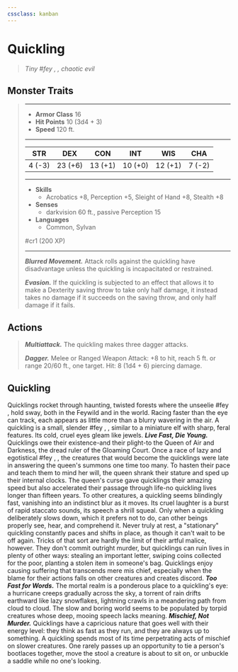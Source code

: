 ```yaml
---
cssclass: kanban
---
```


# Quickling
>*Tiny #fey , , chaotic evil*
## Monster Traits
>___
>- **Armor Class** 16
>- **Hit Points** 10 (3d4 + 3)
>- **Speed** 120 ft.
>___
>|STR|DEX|CON|INT|WIS|CHA|
>|:---:|:---:|:---:|:---:|:---:|:---:|
>|4 (-3)|23 (+6)|13 (+1)|10 (+0)|12 (+1)|7 (-2)|
>___
>- **Skills**
>	 - Acrobatics +8, Perception +5, Sleight of Hand +8, Stealth +8
>- **Senses**
>	 - darkvision 60 ft., passive Perception 15
>- **Languages**
>	 - Common, Sylvan
>
> #cr1 (200 XP)
>___
>***Blurred Movement.*** Attack rolls against the quickling have disadvantage unless the quickling is incapacitated or restrained.  
>
>***Evasion.*** If the quickling is subjected to an effect that allows it to make a Dexterity saving throw to take only half damage, it instead takes no damage if it succeeds on the saving throw, and only half damage if it fails.  
>
## Actions
>***Multiattack.*** The quickling makes three dagger attacks.  
>
>***Dagger.*** Melee  or Ranged Weapon Attack: +8 to hit, reach 5 ft. or range 20/60 ft., one target. Hit: 8 (1d4 + 6) piercing damage.
## Quickling
Quicklings rocket through haunting, twisted forests where the unseelie #fey ,  hold sway, both in the Feywild and in the world. Racing faster than the eye can track, each appears as little more than a blurry wavering in the air.
A quickling is a small, slender #fey , , similar to a miniature elf with sharp, feral features. Its cold, cruel eyes gleam like jewels.
***Live Fast, Die Young.***  Quicklings owe their existence-and their plight-to the Queen of Air and Darkness, the dread ruler of the Gloaming Court. Once a race of lazy and egotistical #fey , , the creatures that would become the quicklings were late in answering the queen's summons one time too many. To hasten their pace and teach them to mind her will, the queen shrank their stature and sped up their internal clocks. The queen's curse gave quicklings their amazing speed but also accelerated their passage through life-no quickling lives longer than fifteen years.
To other creatures, a quickling seems blindingly fast, vanishing into an indistinct blur as it moves. Its cruel laughter is a burst of rapid staccato sounds, its speech a shrill squeal. Only when a quickling deliberately slows down, which it prefers not to do, can other beings properly see, hear, and comprehend it. Never truly at rest, a "stationary" quickling constantly paces and shifts in place, as though it can't wait to be off again.
Tricks of that sort are hardly the limit of their artful malice, however. They don't commit outright murder, but quicklings can ruin lives in plenty of other ways: stealing an important letter, swiping coins collected for the poor, planting a stolen item in someone's bag. Quicklings enjoy causing suffering that transcends mere mis chief, especially when the blame for their actions falls on other creatures and creates discord.
***Too Fast for Words.***  The mortal realm is a ponderous place to a quickling's eye: a hurricane creeps gradually across the sky, a torrent of rain drifts earthward like lazy snowflakes, lightning crawls in a meandering path from cloud to cloud. The slow and boring world seems to be populated by torpid creatures whose deep, mooing speech lacks meaning.
***Mischief, Not Murder.***  Quicklings have a capricious nature that goes well with their energy level: they think as fast as they run, and they are always up to something. A quickling spends most of its time perpetrating acts of mischief on slower creatures. One rarely passes up an opportunity to tie a person's bootlaces together, move the stool a creature is about to sit on, or unbuckle a saddle while no one's looking.